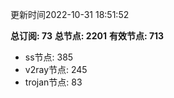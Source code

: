 更新时间2022-10-31 18:51:52

**总订阅: 73**
**总节点: 2201**
**有效节点: 713**
- ss节点: 385
- v2ray节点: 245
- trojan节点: 83
